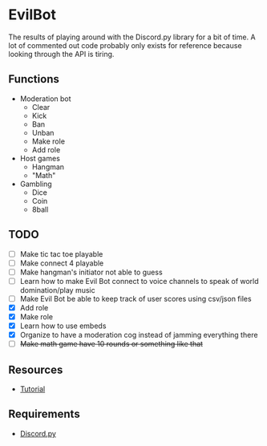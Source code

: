 # EvilBot
The results of playing around with the Discord.py library for a bit of time. A lot of commented out code probably only exists for reference because looking through the API is tiring. 
## Functions
* Moderation bot
  * Clear
  * Kick
  * Ban
  * Unban
  * Make role
  * Add role
* Host games
  * Hangman
  * "Math"
* Gambling
  * Dice
  * Coin
  * 8ball
## TODO
- [ ] Make tic tac toe playable
- [ ] Make connect 4 playable
- [ ] Make hangman's initiator not able to guess
- [ ] Learn how to make Evil Bot connect to voice channels to speak of world domination/play music
- [ ] Make Evil Bot be able to keep track of user scores using csv/json files
- [X] Add role
- [X] Make role
- [X] Learn how to use embeds
- [X] Organize to have a moderation cog instead of jamming everything there
- [ ] ~~Make math game have 10 rounds or something like that~~
## Resources
* <a href = "https://www.youtube.com/watch?v=nW8c7vT6Hl4&list=PLW3GfRiBCHOhfVoiDZpSz8SM_HybXRPzZ">Tutorial</a>
## Requirements
* <a href = "https://pypi.org/project/discord.py/">Discord.py</a>

